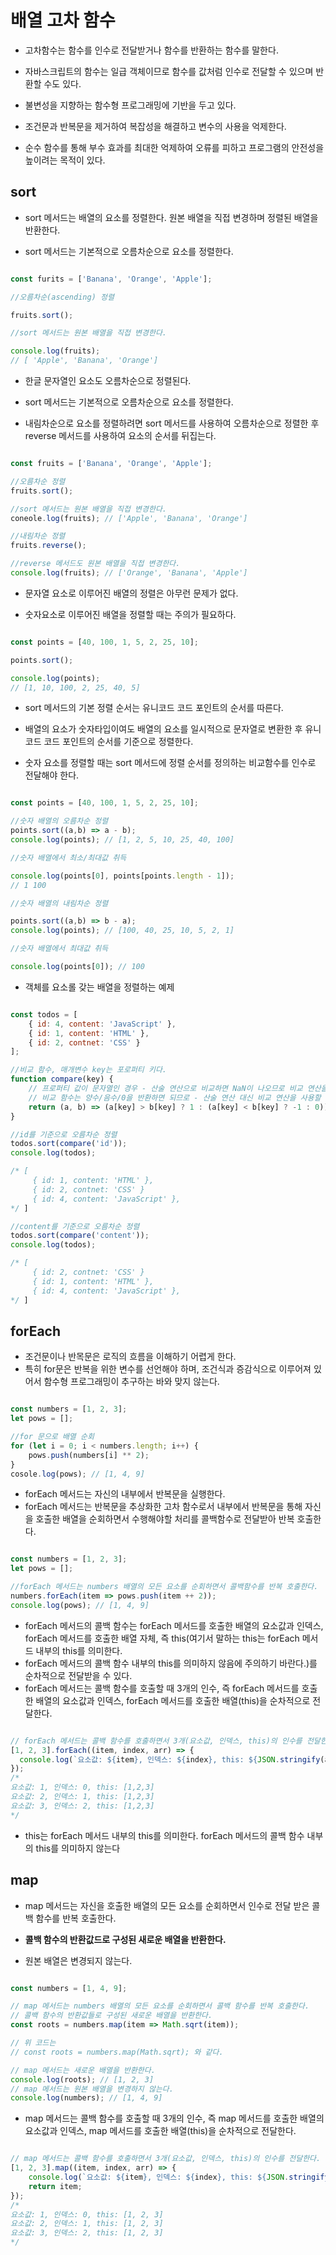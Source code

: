 # 배열 고차 함수

- 고차함수는 함수를 인수로 전달받거나 함수를 반환하는 함수를 말한다.
- 자바스크립트의 함수는 일급 객체이므로 함수를 값처럼 인수로 전달할 수 있으며 반환할 수도 있다.

- 불변성을 지향하는 함수형 프로그래밍에 기반을 두고 있다.

- 조건문과 반복문을 제거하여 복잡성을 해결하고 변수의 사용을 억제한다.

- 순수 함수를 통해 부수 효과를 최대한 억제하여 오류를 피하고 프로그램의 안전성을 높이려는 목적이 있다.

## sort

- sort 메서드는 배열의 요소를 정렬한다. 원본 배열을 직접 변경하며 정렬된 배열을 반환한다.

- sort 메서드는 기본적으로 오름차순으로 요소를 정렬한다.

```js

const furits = ['Banana', 'Orange', 'Apple'];

//오름차순(ascending) 정렬

fruits.sort();

//sort 메서드는 원본 배열을 직접 변경한다.

console.log(fruits);
// [ 'Apple', 'Banana', 'Orange']

```

- 한글 문자열인 요소도 오름차순으로 정렬된다.

- sort 메서드는 기본적으로 오름차순으로 요소를 정렬한다.
- 내림차순으로 요소를 정렬하려면 sort 메서드를 사용하여 오름차순으로 정렬한 후 reverse 메서드를 사용하여 요소의 순서를 뒤집는다.

```js

const fruits = ['Banana', 'Orange', 'Apple'];

//오름차순 정렬
fruits.sort();

//sort 메서드는 원본 배열을 직접 변경한다.
coneole.log(fruits); // ['Apple', 'Banana', 'Orange']

//내림차순 정렬
fruits.reverse();

//reverse 메서드도 원본 배열을 직접 변경한다.
console.log(fruits); // ['Orange', 'Banana', 'Apple']

```

- 문자열 요소로 이루어진 배열의 정렬은 아무런 문제가 없다.

- 숫자요소로 이루어진 배열을 정렬할 때는 주의가 필요하다.

```js

const points = [40, 100, 1, 5, 2, 25, 10];

points.sort();

console.log(points);
// [1, 10, 100, 2, 25, 40, 5]
```

- sort 메서드의 기본 정렬 순서는 유니코드 코드 포인트의 순서를 따른다.
- 배열의 요소가 숫자타입이여도 배열의 요소를 일시적으로 문자열로 변환한 후 유니코드 코드 포인트의 순서를 기준으로 정렬한다.

- 숫자 요소를 정렬할 때는 sort 메서드에 정렬 순서를 정의하는 비교함수를 인수로 전달해야 한다.

```js

const points = [40, 100, 1, 5, 2, 25, 10];

//숫자 배열의 오름차순 정렬
points.sort((a,b) => a - b);
console.log(points); // [1, 2, 5, 10, 25, 40, 100]

//숫자 배열에서 최소/최대값 취득

console.log(points[0], points[points.length - 1]);
// 1 100

//숫자 배열의 내림차순 정렬

points.sort((a,b) => b - a);
console.log(points); // [100, 40, 25, 10, 5, 2, 1]

//숫자 배열에서 최대값 취득

console.log(points[0]); // 100

```

- 객체를 요소롤 갖는 배열을 정렬하는 예제

```js

const todos = [
    { id: 4, content: 'JavaScript' },
    { id: 1, content: 'HTML' },
    { id: 2, contnet: 'CSS' }
];

//비교 함수, 매개변수 key는 포로퍼티 키다.
function compare(key) {
    // 프로퍼티 값이 문자열인 경우 - 산술 연산으로 비교하면 NaN이 나오므로 비교 연산을 사용한다.
    // 비교 함수는 양수/음수/0을 반환하면 되므로 - 산술 연산 대신 비교 연산을 사용할 수 있다.
    return (a, b) => (a[key] > b[key] ? 1 : (a[key] < b[key] ? -1 : 0));
}

//id를 기준으로 오름차순 정렬
todos.sort(compare('id'));
console.log(todos);

/* [
     { id: 1, content: 'HTML' },
     { id: 2, contnet: 'CSS' }
     { id: 4, content: 'JavaScript' },
*/ ]

//content를 기준으로 오름차순 정렬
todos.sort(compare('content'));
console.log(todos);

/* [
     { id: 2, contnet: 'CSS' }
     { id: 1, content: 'HTML' },
     { id: 4, content: 'JavaScript' },
*/ ]

```

## forEach

- 조건문이나 반목문은 로직의 흐름을 이해하기 어렵게 한다.
- 특히 for문은 반복을 위한 변수를 선언해야 하며, 조건식과 증감식으로 이루어져 있어서 함수형 프로그래밍이 추구하는 바와 맞지 않는다.

```js

const numbers = [1, 2, 3];
let pows = [];

//for 문으로 배열 순회
for (let i = 0; i < numbers.length; i++) {
    pows.push(numbers[i] ** 2);
}
cosole.log(pows); // [1, 4, 9]

```

- forEach 메서드는 자신의 내부에서 반복문을 실행한다. 
- forEach 메서드는 반복문을 추상화한 고차 함수로서 내부에서 반복문을 통해 자신을 호출한 배열을 순회하면서 수행해야할 처리를 콜백함수로 전달받아 반복 호출한다. 

```js

const numbers = [1, 2, 3];
let pows = [];

//forEach 메서드는 numbers 배열의 모든 요소를 순회하면서 콜백함수를 반복 호출한다.
numbers.forEach(item => pows.push(item ++ 2));
console.log(pows); // [1, 4, 9]
```

- forEach 메서드의 콜백 함수는 forEach 메서드를 호출한 배열의 요소값과 인덱스, forEach 메서드를 호출한 배열 자체, 즉 this(여기서 말하는 this는 forEach 메서드 내부의 this를 의미한다.
- forEach 메서드의 콜백 함수 내부의 this를 의미하지 않음에 주의하기 바란다.)를 순차적으로 전달받을 수 있다.
- forEach 메서드는 콜백 함수를 호출할 때 3개의 인수, 즉 forEach 메서드를 호출한 배열의 요소값과 인덱스, forEach 메서드를 호출한 배열(this)을 순차적으로 전달한다.

```js

// forEach 메서드는 콜백 함수를 호출하면서 3개(요소값, 인덱스, this)의 인수를 전달한다.
[1, 2, 3].forEach((item, index, arr) => {
  console.log(`요소값: ${item}, 인덱스: ${index}, this: ${JSON.stringify(arr)}`);
});
/*
요소값: 1, 인덱스: 0, this: [1,2,3]
요소값: 2, 인덱스: 1, this: [1,2,3]
요소값: 3, 인덱스: 2, this: [1,2,3]
*/

```
- this는 forEach 메서드 내부의 this를 의미한다. forEach 메서드의 콜백 함수 내부의 this를 의미하지 않는다



## map

- map 메서드는 자신을 호출한 배열의 모든 요소를 순회하면서 인수로 전달 받은 콜백 함수를 반복 호출한다.

- **콜백 함수의 반환값드로 구성된 새로운 배열을 반환한다.** 
- 원본 배열은 변경되지 않는다.

```js

const numbers = [1, 4, 9];

// map 메서드는 numbers 배열의 모든 요소를 순회하면서 콜백 함수를 반복 호출한다.
// 콜백 함수의 반환값들로 구성된 새로운 배열을 반환한다.
const roots = numbers.map(item => Math.sqrt(item));

// 위 코드는
// const roots = numbers.map(Math.sqrt); 와 같다.

// map 메서드는 새로운 배열을 반환한다.
console.log(roots); // [1, 2, 3]
// map 메서드는 원본 배열을 변경하지 않는다.
console.log(numbers); // [1, 4, 9]

```

- map 메서드는 콜백 함수를 호출할 때 3개의 인수, 즉 map 메서드를 호출한 배열의 요소값과 인덱스, map 메서드를 호출한 배열(this)을 순차적으로 전달한다.

```js

// map 메서드는 콜백 함수를 호출하면서 3개(요소값, 인덱스, this)의 인수를 전달한다.
[1, 2, 3].map((item, index, arr) => {
    console.log(`요소값: ${item}, 인덱스: ${index}, this: ${JSON.stringify(arr)}`);
    return item;
});
/*
요소값: 1, 인덱스: 0, this: [1, 2, 3]
요소값: 2, 인덱스: 1, this: [1, 2, 3]
요소값: 3, 인덱스: 2, this: [1, 2, 3]
*/

```
